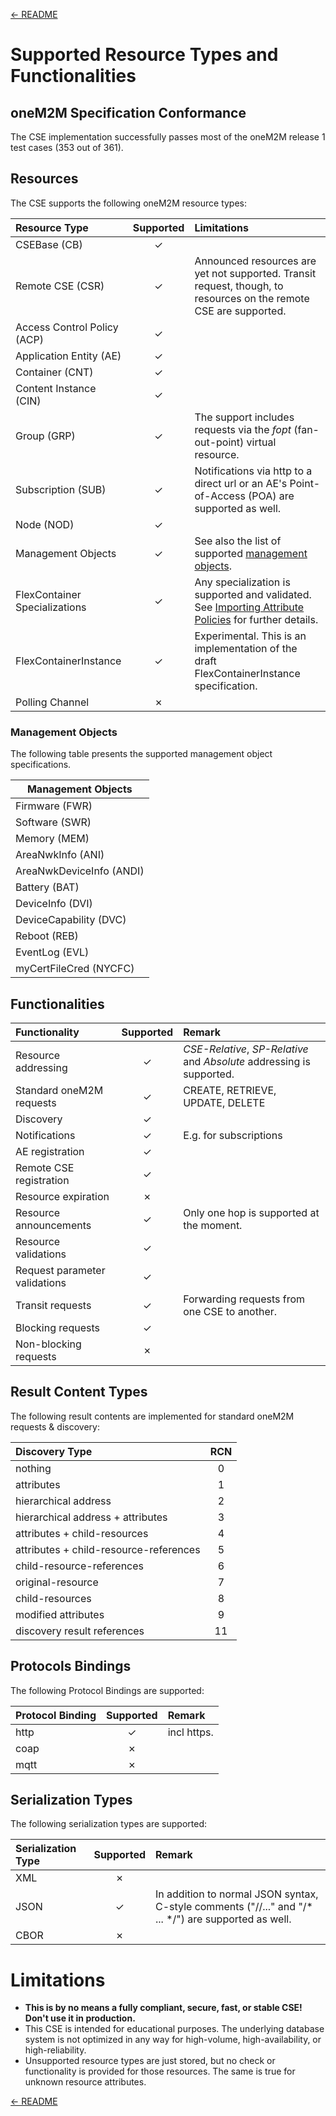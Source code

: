 [← README](../README.md) 

# Supported Resource Types and Functionalities

## oneM2M Specification Conformance

The CSE implementation successfully passes most of the oneM2M release 1 test cases (353 out of 361).


## Resources

The CSE supports the following oneM2M resource types:


| Resource Type                 | Supported | Limitations                                                                                                                     |
|:------------------------------|:---------:|:--------------------------------------------------------------------------------------------------------------------------------|
| CSEBase (CB)                  |  &check;  |                                                                                                                                 |
| Remote CSE (CSR)              |  &check;  | Announced resources are yet not supported. Transit request, though, to resources on the remote CSE are supported.               |
| Access Control Policy (ACP)   |  &check;  |                                                                                                                                 |
| Application Entity (AE)       |  &check;  |                                                                                                                                 |
| Container (CNT)               |  &check;  |                                                                                                                                 |
| Content Instance (CIN)        |  &check;  |                                                                                                                                 |
| Group (GRP)                   |  &check;  | The support includes requests via the *fopt* (fan-out-point) virtual resource.                                                  |
| Subscription (SUB)            |  &check;  | Notifications via http to a direct url or an AE's Point-of-Access (POA) are supported as well.                                  |
| Node (NOD)                    |  &check;  |                                                                                                                                 |
| Management Objects            |  &check;  | See also the list of supported [management objects](#mgmtobjs).                                                                 |
| FlexContainer Specializations |  &check;  | Any specialization is supported and validated. See [Importing Attribute Policies](Importing.md#attributes) for further details. |
| FlexContainerInstance         |  &check;  | Experimental. This is an implementation of the draft FlexContainerInstance specification.                                       |
| Polling Channel               |  &cross;  |                                                                                                                                 |

<a name="mgmtobjs"></a>
### Management Objects

The following table presents the supported management object specifications.

| Management Objects       |
|--------------------------|
| Firmware (FWR)           |
| Software (SWR)           |
| Memory (MEM)             |
| AreaNwkInfo (ANI)        |
| AreaNwkDeviceInfo (ANDI) |
| Battery (BAT)            |
| DeviceInfo (DVI)         |
| DeviceCapability (DVC)   |
| Reboot (REB)             |
| EventLog (EVL)           |
| myCertFileCred (NYCFC)   |


## Functionalities

| Functionality                 | Supported | Remark                                                                |
|:------------------------------|:---------:|:----------------------------------------------------------------------|
| Resource addressing           |  &check;  | *CSE-Relative*, *SP-Relative* and *Absolute* addressing is supported. |
| Standard oneM2M requests      |  &check;  | CREATE, RETRIEVE, UPDATE, DELETE                                      |
| Discovery                     |  &check;  |                                                                       |
| Notifications                 |  &check;  | E.g. for subscriptions                                                | 
| AE registration               |  &check;  |                                                                       |
| Remote CSE registration       |  &check;  |                                                                       |
| Resource expiration           |  &cross;  |                                                                       |
| Resource announcements        |  &check;  | Only one hop is supported at the moment.                              |
| Resource validations          |  &check;  |                                                                       |
| Request parameter validations |  &check;  |                                                                       |
| Transit requests              |  &check;  | Forwarding requests from one CSE to another.                          |
| Blocking requests             |  &check;  |                                                                       |
| Non-blocking requests         |  &cross;  |                                                                       |


## Result Content Types
The following result contents are implemented for standard oneM2M requests & discovery:

| Discovery Type                         | RCN |
|:---------------------------------------|:---:|
| nothing                                | 0   |
| attributes                             | 1   |
| hierarchical address                   | 2   |
| hierarchical address + attributes      | 3   |
| attributes + child-resources           | 4   |
| attributes + child-resource-references | 5   |
| child-resource-references              | 6   |
| original-resource                      | 7   |
| child-resources                        | 8   |
| modified attributes                    | 9   |
| discovery result references            | 11  |

## Protocols Bindings
The following Protocol Bindings are supported:

| Protocol Binding | Supported | Remark                            |
|:-----------------|:---------:|:----------------------------------|
| http             | &check;   | incl https. |
| coap             | &cross;   |                                   |
| mqtt             | &cross;   |                                   |

## Serialization Types
The following serialization types are supported:

| Serialization Type | Supported | Remark                                                                                               |
|:-------------------|:---------:|:-----------------------------------------------------------------------------------------------------|
| XML                |  &cross;  |                                                                                                      |
| JSON               |  &check;  | In addition to normal JSON syntax, C-style comments ("//..." and "/* ... */") are supported as well. |
| CBOR               |  &cross;  |                                                                                                      |



# Limitations
- **This is by no means a fully compliant, secure, fast, or stable CSE! Don't use it in production.**
- This CSE is intended for educational purposes. The underlying database system is not optimized in any way for high-volume, high-availability, or high-reliability.
- Unsupported resource types are just stored, but no check or functionality is provided for those resources. The same is true for unknown resource attributes.

[← README](../README.md) 
